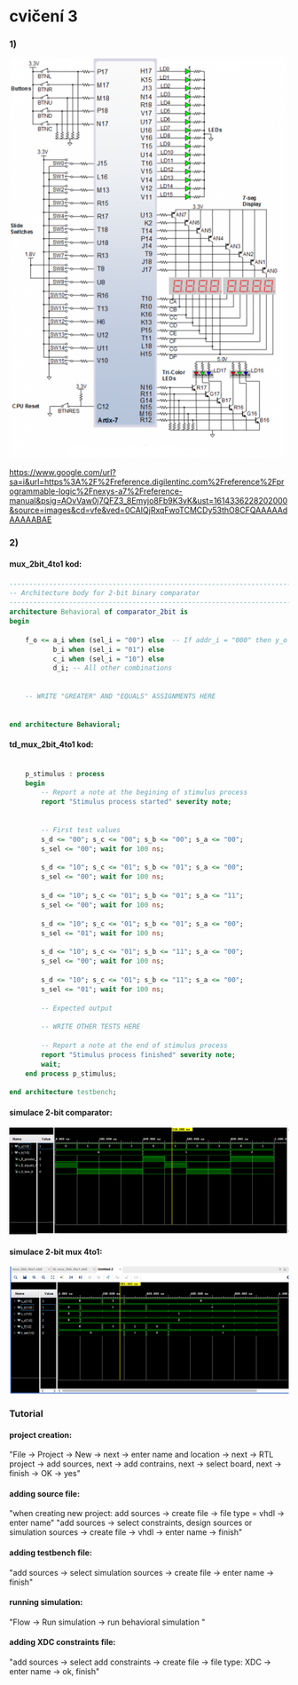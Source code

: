 # cvičení 3
### 1)

![piny desky](images/n4r.png)

https://www.google.com/url?sa=i&url=https%3A%2F%2Freference.digilentinc.com%2Freference%2Fprogrammable-logic%2Fnexys-a7%2Freference-manual&psig=AOvVaw0j7QFZ3_8Emyjo8Fb9K3vK&ust=1614336228202000&source=images&cd=vfe&ved=0CAIQjRxqFwoTCMCDy53thO8CFQAAAAAdAAAAABAE
### 2)
#### mux_2bit_4to1 kod:

```vhdl
------------------------------------------------------------------------
-- Architecture body for 2-bit binary comparator
------------------------------------------------------------------------
architecture Behavioral of comparator_2bit is
begin
    
    f_o <= a_i when (sel_i = "00") else  -- If addr_i = "000" then y_o = a_i
           b_i when (sel_i = "01") else
           c_i when (sel_i = "10") else
           d_i; -- All other combinations


    -- WRITE "GREATER" AND "EQUALS" ASSIGNMENTS HERE


end architecture Behavioral;
```
#### td_mux_2bit_4to1 kod:

```vhdl

    p_stimulus : process
    begin
        -- Report a note at the begining of stimulus process
        report "Stimulus process started" severity note;


        -- First test values
        s_d <= "00"; s_c <= "00"; s_b <= "00"; s_a <= "00";
        s_sel <= "00"; wait for 100 ns;
        
        s_d <= "10"; s_c <= "01"; s_b <= "01"; s_a <= "00";
        s_sel <= "00"; wait for 100 ns;
        
        s_d <= "10"; s_c <= "01"; s_b <= "01"; s_a <= "11";
        s_sel <= "00"; wait for 100 ns;
        
        s_d <= "10"; s_c <= "01"; s_b <= "01"; s_a <= "00";
        s_sel <= "01"; wait for 100 ns;
        
        s_d <= "10"; s_c <= "01"; s_b <= "11"; s_a <= "00";
        s_sel <= "00"; wait for 100 ns;
        
        s_d <= "10"; s_c <= "01"; s_b <= "11"; s_a <= "00";
        s_sel <= "01"; wait for 100 ns;
        
        -- Expected output
     
        -- WRITE OTHER TESTS HERE

        -- Report a note at the end of stimulus process
        report "Stimulus process finished" severity note;
        wait;
    end process p_stimulus;

end architecture testbench;
```


#### simulace 2-bit comparator:
![comparator](images/comp.png)
#### simulace 2-bit mux 4to1:
![multiplexer](images/mux.png)

### Tutorial
#### project creation:
"File -> Project -> New -> next -> enter name and location -> next -> RTL project -> add sources, next -> add contrains, next -> select board, next -> finish -> OK -> yes"
#### adding source file:
"when creating new project: add sources -> create file -> file type = vhdl -> enter name"
"add sources -> select constraints, design sources or simulation sources -> create file -> vhdl -> enter name -> finish"
#### adding testbench file:
"add sources -> select simulation sources -> create file -> enter name -> finish"
#### running simulation:
"Flow -> Run simulation -> run behavioral simulation "
#### adding XDC constraints file:
"add sources -> select add constraints -> create file -> file type: XDC -> enter name -> ok, finish"
